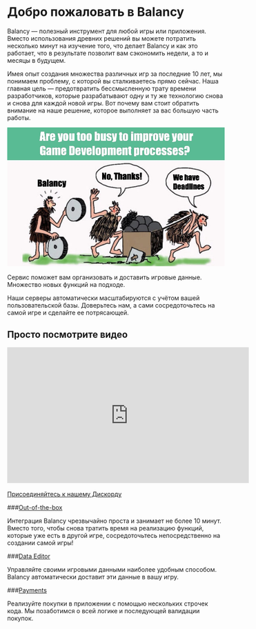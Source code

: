 # Добро пожаловать в Balancy

Balancy — полезный инструмент для любой игры или приложения. Вместо использования древних решений вы можете потратить несколько минут на изучение того, что делает Balancy и как это работает, что в результате позволит вам сэкономить недели, а то и месяцы в будущем.

Имея опыт создания множества различных игр за последние 10 лет, мы понимаем проблему, с которой вы сталкиваетесь прямо сейчас. Наша главная цель — предотвратить бессмысленную трату времени разработчиков, которые разрабатывают одну и ту же технологию снова и снова для каждой новой игры. Вот почему вам стоит обратить внимание на наше решение, которое выполняет за вас большую часть работы.

![Screenshot](img/de_example/WeAreTooBusy.jpg)

Сервис поможет вам организовать и доставить игровые данные. Множество новых функций на подходе.

Наши серверы автоматически масштабируются с учётом вашей пользовательской базы. Доверьтесь нам, а сами сосредоточьтесь на самой игре и сделайте ее потрясающей.

Просто посмотрите видео
-
<iframe width="560" height="315" src="https://www.youtube.com/embed/KsJN0yzuNBA" title="YouTube video player" frameborder="0" allow="accelerometer; autoplay; clipboard-write; encrypted-media; gyroscope; picture-in-picture" allowfullscreen></iframe>

[Присоединяйтесь к нашему Дискорду](https://discord.gg/X27tuQR)


###[Out-of-the-box](/basic/basic)

Интеграция Balancy чрезвычайно проста и занимает не более 10 минут. Вместо того, чтобы снова тратить время на реализацию функций, которые уже есть в другой игре, сосредоточьтесь непосредственно на создании самой игры!

###[Data Editor](/data_editor/basic)

Управляйте своими игровыми данными наиболее удобным способом. Balancy автоматически доставит эти данные в вашу игру.

###[Payments](/basic/payments)

Реализуйте покупки в приложении с помощью нескольких строчек кода. Мы позаботимся о всей логике и последующей валидации покупок. 
